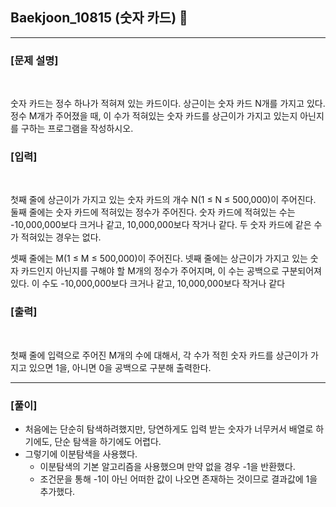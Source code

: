 ## Baekjoon_10815 (숫자 카드) 🚀
___


### **[문제 설명]**
<br>

숫자 카드는 정수 하나가 적혀져 있는 카드이다. 상근이는 숫자 카드 N개를 가지고 있다. 정수 M개가 주어졌을 때, 이 수가 적혀있는 숫자 카드를 상근이가 가지고 있는지 아닌지를 구하는 프로그램을 작성하시오.

### **[입력]**
<br>

첫째 줄에 상근이가 가지고 있는 숫자 카드의 개수 N(1 ≤ N ≤ 500,000)이 주어진다. 둘째 줄에는 숫자 카드에 적혀있는 정수가 주어진다. 숫자 카드에 적혀있는 수는 -10,000,000보다 크거나 같고, 10,000,000보다 작거나 같다. 두 숫자 카드에 같은 수가 적혀있는 경우는 없다.

셋째 줄에는 M(1 ≤ M ≤ 500,000)이 주어진다. 넷째 줄에는 상근이가 가지고 있는 숫자 카드인지 아닌지를 구해야 할 M개의 정수가 주어지며, 이 수는 공백으로 구분되어져 있다. 이 수도 -10,000,000보다 크거나 같고, 10,000,000보다 작거나 같다

### **[출력]**
<br>

첫째 줄에 입력으로 주어진 M개의 수에 대해서, 각 수가 적힌 숫자 카드를 상근이가 가지고 있으면 1을, 아니면 0을 공백으로 구분해 출력한다.

___


### **[풀이]**

- 처음에는 단순히 탐색하려했지만, 당연하게도 입력 받는 숫자가 너무커서 배열로 하기에도, 단순 탐색을 하기에도 어렵다.
- 그렇기에 이분탐색을 사용했다.
    - 이분탐색의 기본 알고리즘을 사용했으며 만약 없을 경우 -1을 반환했다. 
    - 조건문을 통해 -1이 아닌 어떠한 값이 나오면 존재하는 것이므로 결과값에 1을 추가했다.
 
